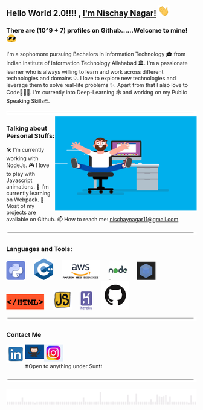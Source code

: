 ## Hello World 2.0!!!! , [I'm Nischay Nagar!](https://www.linkedin.com/in/nischay-nagar-91463b1a6/) <img src="https://github.com/nischaynagar/bio/blob/master/gifs/Hi.gif" width="30px">

### There are (10^9 + 7) profiles on Github......Welcome to mine! <img src="https://github.com/nischaynagar/bio/blob/master/gifs/emoji.gif" width="27px">

I'm a sophomore  pursuing Bachelors in Information Technology 🎓 from Indian Institute of Information Technology Allahabad 🏛. I'm a passionate learner who is always willing to learn and work across different technologies and domains 💡. I love to explore new technologies and leverage them to solve real-life problems ✨. Apart from that I also love to Code👨🏻‍💻. I'm currently into Deep-Learning 🕸️ and working on my Public Speaking Skills🤓.

<img src="https://github.com/nischaynagar/bio/blob/master/border.gif" width="1100px" height="10px">


<img align="right" height="250" width="375" alt="" src="https://github.com/nischaynagar/bio/blob/master/coder.gif" />

### Talking about Personal Stuffs:
🛠 I’m currently working with NodeJs.
🎮 I love to play with Javascript animations.
🚀 I’m currently learning on Webpack.
👾 Most of my projects are available on Github.
📫 How to reach me: nischaynagar11@gmail.com



<img src="https://github.com/nischaynagar/bio/blob/master/border.gif" width="1100px" height="10px"></h2>

### Languages and Tools:
                                                                                   
<img src="https://github.com/KKhushhalR2405/Bio/blob/master/python%20gif.gif" width="50px"></h2>&nbsp; &nbsp; &nbsp;
<img src="https://github.com/KKhushhalR2405/Bio/blob/master/cpp.png" width="50px"></h2>&nbsp; &nbsp; &nbsp;
<img src="https://github.com/KKhushhalR2405/Bio/blob/master/aws.gif" width="100px"></h2>&nbsp; &nbsp; &nbsp;
<img src="https://github.com/nischaynagar/bio/blob/master/nodeJS.gif?raw=true" width="50pxpx"></h2>&nbsp; &nbsp; &nbsp;
<img src="https://github.com/nischaynagar/bio/blob/master/webpack.gif?raw=true" width="50px"></h2>&nbsp; &nbsp; &nbsp;
<img src="https://github.com/KKhushhalR2405/Bio/blob/master/html.gif" width="100px"></h2>&nbsp; &nbsp; &nbsp;
<img src="https://github.com/KKhushhalR2405/Bio/blob/master/javascript.gif" width="50px"></h2>&nbsp; &nbsp; &nbsp;
<img src="https://github.com/KKhushhalR2405/Bio/blob/master/heroku.png" width="30px"></h2>&nbsp; &nbsp; &nbsp;
<img src="https://github.com/KKhushhalR2405/Bio/blob/master/github.png" width="75px"></h2>&nbsp; &nbsp; &nbsp;



<img src="https://github.com/KKhushhalR2405/Bio/blob/master/border.gif" width="1100px" height="10px"></h2>

### Contact Me <br>
[<img align="left" alt="https://www.linkedin.com/in/nischaynagar/" width="50px" src="https://github.com/nischaynagar/bio/blob/master/linkedin.gif" />][linkedin]
[<img align="left" alt="https://github.com/nischaynagar/" width="50px" src="https://github.com/nischaynagar/bio/blob/master/github.gif" />][github]
[<img align="left" alt="https://www.instagram.com/_nischay11_/" width="50px" src="https://github.com/nischaynagar/bio/blob/master/insta.gif" />][instagram]\
<br/>

:exclamation::exclamation:Open to anything under Sun:exclamation::exclamation:


<img src="https://github.com/nischaynagar/bio/blob/master/border.gif" width="1100px" height="10px"></h2>

<img src="https://github.com/nischaynagar/bio/blob/master/add3.gif" width="1200px"></h2>


[linkedin]:https://www.linkedin.com/in/nischaynagar/
[github]:https://github.com/nischaynagar/
[instagram]:https://www.instagram.com/_nischay11_/


